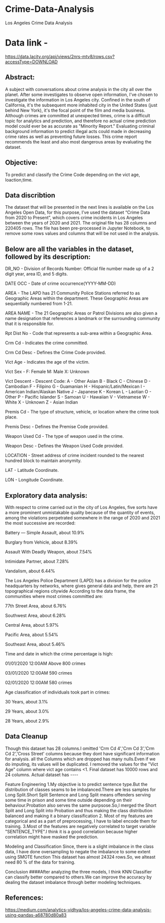 # Crime-Data-Analysis
Los Angeles Crime Data Analysis
# Data link -
https://data.lacity.org/api/views/2nrs-mtv8/rows.csv?accessType=DOWNLOAD

## Abstract:
A subject with conversations about crime analysis in the city all over the planet. After some investigates to observe open information, I've chosen to investigate the information in Los Angeles city. Confined in the south of California, it's the subsequent more inhabited city in the United States (just behind New York), it's the focal point of the film and media business.
Although crimes are committed at unexpected times, crime is a difficult topic for analytics and prediction, and therefore no actual crime prediction model could ever be as accurate as "Minority Report." 
Evaluating criminal background information to predict illegal acts could made in decreasing crime rates as well as preventing future losses. 
This crime report recommends the least and also most dangerous areas by evaluating the dataset.

## Objective:
To predict and classify the Crime Code depending on the vict age, loaction,time.

## Data discribtion
The dataset that will be presented in the next lines is available on the Los Angeles Open Data, for this purpose, I’ve used the dataset “Crime Data from 2020 to Present”, which covers crime incidents in Los Angeles between the years of 2020 and 2021. The original file has 28 columns and 220405 rows. The file has been pre-processed in Jupyter Notebook, to remove some rows values and columns that will be not used in the analysis.

## Below are all the variables in the dataset, followed by its description:
DR_NO - Division of Records Number: Official file number made up of a 2 digit year, area ID, and 5 digits.

DATE OCC - Date of crime occurrence(YYYY-MM-DD)

AREA - The LAPD has 21 Community Police Stations referred to as Geographic Areas within the department. These Geographic Areas are sequentially numbered from 1-21.

AREA NAME - The 21 Geographic Areas or Patrol Divisions are also given a name designation that references a landmark or the surrounding community that it is responsible for.

Rpt Dist No - Code that represents a sub-area within a Geographic Area.

Crm Cd - Indicates the crime committed.

Crm Cd Desc - Defines the Crime Code provided.

Vict Age - Indicates the age of the victim.

Vict Sex - F: Female M: Male X: Unknown

Vict Descent - Descent Code: A - Other Asian B - Black C - Chinese D - Cambodian F - Filipino G - Guamanian H - Hispanic/Latin/Mexican I - American Indian/Alaskan Native J - Japanese K - Korean L - Laotian O - Other P - Pacific Islander S - Samoan U - Hawaiian V - Vietnamese W - White X - Unknown Z - Asian Indian

Premis Cd - The type of structure, vehicle, or location where the crime took place.

Premis Desc - Defines the Premise Code provided.

Weapon Used Cd - The type of weapon used in the crime.

Weapon Desc - Defines the Weapon Used Code provided.

LOCATION - Street address of crime incident rounded to the nearest hundred block to maintain anonymity.

LAT - Latitude Coordinate. 

LON - Longitude Coordinate.

## Exploratory data analysis:

With respect to crime carried out in the city of Los Angeles, five sorts have a more prominent unmistakable quality because of the quantity of events, among the violations perpetrated somewhere in the range of 2020 and 2021 the most successive are recorded:

Battery — Simple Assault, about 10.9%

Burglary from Vehicle, about 8.39%

Assault With Deadly Weapon, about 7.54%

Intimidate Partner, about 7.28%

Vandalism, about 6.44%

The Los Angeles Police Department (LAPD) has a division for the police headquarters by networks, where gives general data and help, there are 21 topographical regions citywide According to the data frame, the communities where most crimes committed are:

77th Street Area, about 6.76%

Southwest Area, about 6.28%

Central Area, about 5.97%

Pacific Area, about 5.54%

Southeast Area, about 5.46%

Time and date in which the crime percentage is high:

01/01/2020 12:00AM Above 800 crimes

03/01/2020 12:00AM 590 crimes

02/01/2020 12:00AM 580 crimes

Age classification of individuals took part in crimes:

30 Years, about 3.1%

29 Years, about 3.0%

28 Years, about 2.9%

## Data Cleanup
Though this dataset has 28 columns.I omitted 'Crm Cd 4','Crm Cd 3','Crm Cd 2','Cross Street' columns because they dont have significant information for analysis.
all the Columns which are dropped  has many nulls.Even if we do imputing, its values will be duplicated. I removed the values for the "Vict Age" column where vict age contains <1. Final dataset has 10000 rows and 24 columns. Actual dataset has ----

Feature Engineering
1.My objective is to predict sentence type.But the distribution of classes seams to be imbalanced.There are less samples for Long Split.Short Split Sentence and Long Split means offenders serving some time in prison and some time outside depending on their behaviour.Probation also serves the same purpsose.So,I merged the Short Split and Long Split into Probation and thus making the class distribution balanced and making it a binary classification
2. Most of my features are categorical and as a part of preprocessing, I have to label encode them for training.
3.Most of the features are negatively correlated to target variable "SENTENCE_TYPE".I think it is a good correlation because higher correlation might have masked the prediction.

Modeling and Classification
Since, there is a slight imbalance in the class data, I have done oversampling to negate the imbalance to some extent using SMOTE function
This dataset has almost 24324 rows.So, we alteast need 80 % of the data for training.

Conclusion
####After analyzing the three models, I think KNN Classifier can classify better compared to others.We can improve the accuracy by dealing the dataset imbalance through better modeling techniques.




## References:
https://medium.com/analytics-vidhya/los-angeles-crime-data-analysis-using-pandas-a68780d80a83

